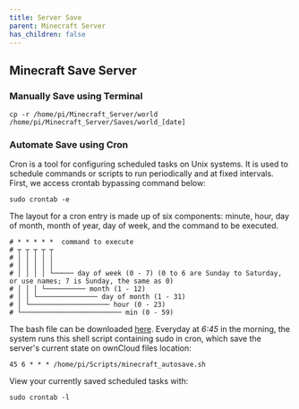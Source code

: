 ```yaml
---
title: Server Save
parent: Minecraft Server
has_children: false
---
```


## Minecraft Save Server

### Manually Save using Terminal
`cp -r /home/pi/Minecraft_Server/world /home/pi/Minecraft_Server/Saves/world_[date]`

### Automate Save using Cron
Cron is a tool for configuring scheduled tasks on Unix systems. It is used to schedule commands or scripts to run periodically and at fixed intervals. First, we access crontab bypassing command below:

`sudo crontab -e`

The layout for a cron entry is made up of six components: minute, hour, day of month, month of year, day of week, and the command to be executed.
```
# * * * * *  command to execute
# ┬ ┬ ┬ ┬ ┬
# │ │ │ │ │
# │ │ │ │ │
# │ │ │ │ └───── day of week (0 - 7) (0 to 6 are Sunday to Saturday, or use names; 7 is Sunday, the same as 0)
# │ │ │ └────────── month (1 - 12)
# │ │ └─────────────── day of month (1 - 31)
# │ └──────────────────── hour (0 - 23)
# └───────────────────────── min (0 - 59)
```

The bash file can be downloaded [here](https://github.com/catamold/raspberrypi-projects/releases/download/v2.0/minecraft_autosave.sh). Everyday at _6:45_ in the morning, the system runs this shell script containing sudo in cron, which save the server's current state on ownCloud files location:

`45 6 * * * /home/pi/Scripts/minecraft_autosave.sh`

View your currently saved scheduled tasks with:

`sudo crontab -l`